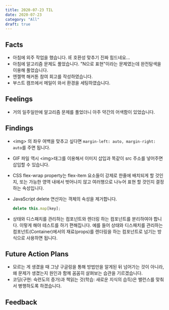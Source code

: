 ```yaml
---
title: 2020-07-23 TIL
date: 2020-07-23
category: "All"
draft: true
---
```


## Facts

- 아침에 외주 작업을 했습니다. IE 호환성 맞추기 진짜 힘드네요...
- 아침에 알고리즘 문제도 풀었습니다. "N으로 표현"이라는 문제였는데 완전탐색을 이용해 풀었습니다. 
- 엔젤핵 해커톤 참여 회고를 작성하였습니다.
- 부스트 캠프에서 메일이 와서 환경을 세팅하였습니다.

## Feelings

- 거의 일주일만에 알고리즘 문제를 풀었더니 아주 약간의 어색함이 있었습니다.

## Findings

- \<img\> 의 좌우 여백을 맞추고 싶다면 `margin-left: auto, margin-right: auto`를 주면 됩니다.
- GIF 파일 역시 \<img\>태그를 이용해서 이미지 삽입과 똑같이 src 주소를 넣어주면 삽입할 수 있습니다.
- CSS flex-wrap property는 flex-item 요소들이 강제로 한줄에 배치되게 할 것인지, 또는 가능한 영역 내에서 벗어나지 않고 여러행으로 나누어 표현 할 것인지 결정하는 속성입니다.
- JavaScript delete 연산자는 객체의 속성을 제거합니다.
  
  ```javascript
  delete this.map[key];
  ```
  
- 상태와 디스패치를 관리하는 컴포넌트와 렌더링 하는 컴포넌트를 분리하여야 합니다. 이렇게 해야 테스트를 하기 편해집니다. 예를 들어 상태와 디스패치를 관리하는 컴포넌트(Container)에서의 재료(props)를 렌더링을 하는 컴포넌트로 넘기는 방식으로 사용하면 됩니다.

## Future Action Plans

- 모르는 게 생겼을 때 그냥 구글링을 통해 방법만을 알게된 뒤 넘어가는 것이 아니라, 왜 문제가 생겼는지 원인과 함께 꼼꼼히 살펴보는 습관을 기르겠습니다.
- 코딩(구현: 숙련도의 증가)과 책읽는 것(학습: 새로운 지식의 습득)은 밸런스를 맞춰서 병행하도록 하겠습니다.

## Feedback
